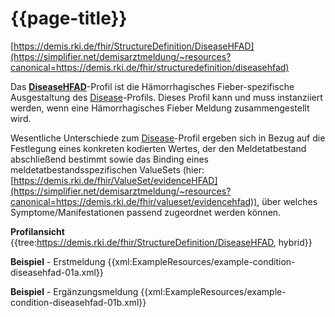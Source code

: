 # {{page-title}}
[https://demis.rki.de/fhir/StructureDefinition/DiseaseHFAD](https://simplifier.net/demisarztmeldung/~resources?canonical=https://demis.rki.de/fhir/structuredefinition/diseasehfad)

Das **[DiseaseHFAD]((https://simplifier.net/demisarztmeldung/~resources?canonical=https://demis.rki.de/fhir/structuredefinition/diseasehfad))**-Profil ist die Hämorrhagisches Fieber-spezifische Ausgestaltung des [Disease](https://simplifier.net/demisarztmeldung/~resources?canonical=https://demis.rki.de/fhir/structuredefinition/disease)-Profils. Dieses Profil kann und muss instanziiert werden, wenn eine Hämorrhagisches Fieber Meldung zusammengestellt wird.

Wesentliche Unterschiede zum [Disease](https://simplifier.net/demisarztmeldung/~resources?canonical=https://demis.rki.de/fhir/structuredefinition/disease)-Profil ergeben sich in Bezug auf die Festlegung eines konkreten kodierten Wertes, der den Meldetatbestand abschließend bestimmt sowie das Binding eines meldetatbestandsspezifischen ValueSets (hier: [https://demis.rki.de/fhir/ValueSet/evidenceHFAD](https://simplifier.net/demisarztmeldung/~resources?canonical=https://demis.rki.de/fhir/valueset/evidencehfad)), über welches Symptome/Manifestationen passend zugeordnet werden können.

**Profilansicht**
{{tree:https://demis.rki.de/fhir/StructureDefinition/DiseaseHFAD, hybrid}}

**Beispiel** - Erstmeldung
{{xml:ExampleResources/example-condition-diseasehfad-01a.xml}}

**Beispiel** - Ergänzungsmeldung
{{xml:ExampleResources/example-condition-diseasehfad-01b.xml}}
